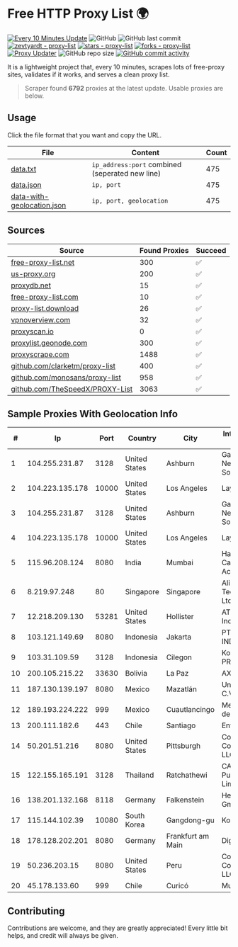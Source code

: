 
# Free HTTP Proxy List 🌍

[![Every 10 Minutes Update](https://github.com/mertguvencli/http-proxy-list/actions/workflows/main.yml/badge.svg?branch=main)](https://github.com/mertguvencli/http-proxy-list/actions/workflows/main.yml)
![GitHub](https://img.shields.io/github/license/mertguvencli/http-proxy-list)
![GitHub last commit](https://img.shields.io/github/last-commit/mertguvencli/http-proxy-list)
[![zevtyardt - proxy-list](https://img.shields.io/static/v1?label=zevtyardt&message=proxy-list&color=blue&logo=github)](https://github.com/zevtyardt/proxy-list "Go to GitHub repo")
[![stars - proxy-list](https://img.shields.io/github/stars/zevtyardt/proxy-list?style=social)](https://github.com/zevtyardt/proxy-list)
[![forks - proxy-list](https://img.shields.io/github/forks/zevtyardt/proxy-list?style=social)](https://github.com/zevtyardt/proxy-list)
[![Proxy Updater](https://github.com/zevtyardt/proxy-list/workflows/Proxy%20Updater/badge.svg)](https://github.com/zevtyardt/proxy-list/actions?query=workflow:"Proxy+Updater")
![GitHub repo size](https://img.shields.io/github/repo-size/zevtyardt/proxy-list)
[![GitHub commit activity](https://img.shields.io/github/commit-activity/m/zevtyardt/proxy-list?logo=commits)](https://github.com/zevtyardt/proxy-list/commits/main)

It is a lightweight project that, every 10 minutes, scrapes lots of free-proxy sites, validates if it works, and serves a clean proxy list.

> Scraper found **6792** proxies at the latest update. Usable proxies are below.

## Usage

Click the file format that you want and copy the URL.

|File|Content|Count|
|----|-------|-----|
|[data.txt](https://raw.githubusercontent.com/mertguvencli/http-proxy-list/main/proxy-list/data.txt)|`ip_address:port` combined (seperated new line)|475|
|[data.json](https://raw.githubusercontent.com/mertguvencli/http-proxy-list/main/proxy-list/data.json)|`ip, port`|475|
|[data-with-geolocation.json](https://raw.githubusercontent.com/mertguvencli/http-proxy-list/main/proxy-list/data-with-geolocation.json)|`ip, port, geolocation`|475|

## Sources

|Source|Found Proxies|Succeed|
|------|-------------|-------|
|[free-proxy-list.net](https://free-proxy-list.net)|300|✅|
|[us-proxy.org](https://www.us-proxy.org)|200|✅|
|[proxydb.net](http://proxydb.net)|15|✅|
|[free-proxy-list.com](https://free-proxy-list.com/?page=&port=&type%5B%5D=http&type%5B%5D=https&up_time=0&search=Search)|10|✅|
|[proxy-list.download](https://www.proxy-list.download/HTTP)|26|✅|
|[vpnoverview.com](https://vpnoverview.com/privacy/anonymous-browsing/free-proxy-servers)|32|✅|
|[proxyscan.io](https://www.proxyscan.io)|0|✅|
|[proxylist.geonode.com](https://proxylist.geonode.com/api/proxy-list?limit=300&page=1&sort_by=lastChecked&sort_type=desc&protocols=http,https)|300|✅|
|[proxyscrape.com](https://api.proxyscrape.com/v2/?request=displayproxies&protocol=http&timeout=10000&country=all&ssl=all&anonymity=all)|1488|✅|
|[github.com/clarketm/proxy-list](https://raw.githubusercontent.com/clarketm/proxy-list/master/proxy-list-raw.txt)|400|✅|
|[github.com/monosans/proxy-list](https://raw.githubusercontent.com/monosans/proxy-list/main/proxies/http.txt)|958|✅|
|[github.com/TheSpeedX/PROXY-List](https://raw.githubusercontent.com/TheSpeedX/PROXY-List/master/http.txt)|3063|✅|


## Sample Proxies With Geolocation Info

|#|Ip|Port|Country|City|Internet Service Provider|
|-|--|----|-------|----|-------------------------|
|1|104.255.231.87|3128|United States|Ashburn|Garrison Network Solutions LLC|
|2|104.223.135.178|10000|United States|Los Angeles|LayerHost|
|3|104.255.231.87|3128|United States|Ashburn|Garrison Network Solutions LLC|
|4|104.223.135.178|10000|United States|Los Angeles|LayerHost|
|5|115.96.208.124|8080|India|Mumbai|Hathway IP over Cable Internet Access|
|6|8.219.97.248|80|Singapore|Singapore|Alibaba (US) Technology Co., Ltd.|
|7|12.218.209.130|53281|United States|Hollister|AT&T Services, Inc.|
|8|103.121.149.69|8080|Indonesia|Jakarta|PT EMERIO INDONESIA|
|9|103.31.109.59|3128|Indonesia|Cilegon|Koperasi PRIMKOKAS|
|10|200.105.215.22|33630|Bolivia|La Paz|AXS Bolivia S. A.|
|11|187.130.139.197|8080|Mexico|Mazatlán|Uninet S.A. de C.V.|
|12|189.193.224.222|999|Mexico|Cuautlancingo|Mega Cable, S.A. de C.V.|
|13|200.111.182.6|443|Chile|Santiago|Entel Chile S.A.|
|14|50.201.51.216|8080|United States|Pittsburgh|Comcast Cable Communications, LLC|
|15|122.155.165.191|3128|Thailand|Ratchathewi|CAT Telecom Public Company Limited|
|16|138.201.132.168|8118|Germany|Falkenstein|Hetzner Online GmbH|
|17|115.144.102.39|10080|South Korea|Gangdong-gu|Korea Telecom|
|18|178.128.202.201|8080|Germany|Frankfurt am Main|DigitalOcean|
|19|50.236.203.15|8080|United States|Peru|Comcast Cable Communications, LLC|
|20|45.178.133.60|999|Chile|Curicó|Mundonet S.p.A|



## Contributing

Contributions are welcome, and they are greatly appreciated! Every
little bit helps, and credit will always be given.

